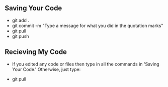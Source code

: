 ## Saving Your Code
- git add .
- git commit -m "Type a message for what you did in the quotation marks"
- git pull
- git push

## Recieving My Code
- If you edited any code or files then type in all the commands in 'Saving Your Code.' Otherwise, just type:

- git pull
